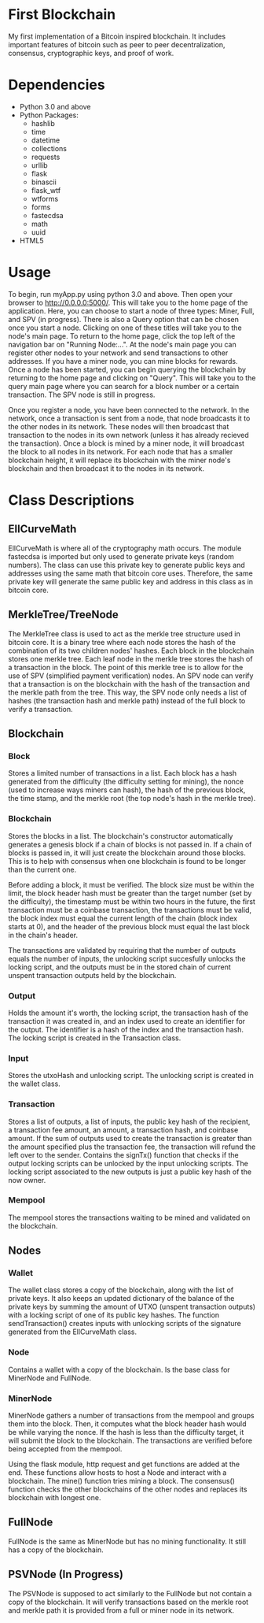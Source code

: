 # First Blockchain
My first implementation of a Bitcoin inspired blockchain. It includes important features of bitcoin such as peer to peer decentralization, consensus, cryptographic keys, and proof of work.

# Dependencies
* Python 3.0 and above
* Python Packages:
  * hashlib
  * time
  * datetime
  * collections
  * requests
  * urllib
  * flask
  * binascii
  * flask_wtf
  * wtforms
  * forms
  * fastecdsa
  * math
  * uuid
* HTML5

# Usage
To begin, run myApp.py using python 3.0 and above. Then open your browser to http://0.0.0.0:5000/. This will take you to the home page of the application. Here, you can choose to start a node of three types: Miner, Full, and SPV (in progress). There is also a Query option that can be chosen once you start a node. Clicking on one of these titles will take you to the node's main page. To return to the home page, click the top left of the navigation bar on "Running Node:...". At the node's main page you can register other nodes to your network and send transactions to other addresses. If you have a miner node, you can mine blocks for rewards. Once a node has been started, you can begin querying the blockchain by returning to the home page and clicking on "Query". This will take you to the query main page where you can search for a block number or a certain transaction. The SPV node is still in progress.

Once you register a node, you have been connected to the network. In the network, once a transaction is sent from a node, that node broadcasts it to the other nodes in its network. These nodes will then broadcast that transaction to the nodes in its own network (unless it has already recieved the transaction). Once a block is mined by a miner node, it will broadcast the block to all nodes in its network. For each node that has a smaller blockchain height, it will replace its blockchain with the miner node's blockchain and then broadcast it to the nodes in its network.

# Class Descriptions
## EllCurveMath
EllCurveMath is where all of the cryptography math occurs. The module fastecdsa is imported but only used to generate private keys (random numbers). The class can use this private key to generate public keys and addresses using the same math that bitcoin core uses. Therefore, the same private key will generate the same public key and address in this class as in bitcoin core. 


## MerkleTree/TreeNode
The MerkleTree class is used to act as the merkle tree structure used in bitcoin core. It is a binary tree where each node stores the hash of the combination of its two children nodes' hashes. Each block in the blockchain stores one merkle tree. Each leaf node in the merkle tree stores the hash of a transaction in the block. The point of this merkle tree is to allow for the use of SPV (simplified payment verification) nodes. An SPV node can verify that a transaction is on the blockchain with the hash of the transaction and the merkle path from the tree. This way, the SPV node only needs a list of hashes (the transaction hash and merkle path) instead of the full block to verify a transaction.


## Blockchain
### Block
Stores a limited number of transactions in a list. Each block has a hash generated from the difficulty (the difficulty setting for mining), the nonce (used to increase ways miners can hash), the hash of the previous block, the time stamp, and the merkle root (the top node's hash in the merkle tree). 

### Blockchain
Stores the blocks in a list. The blockchain's constructor automatically generates a genesis block if a chain of blocks is not passed in. If a chain of blocks is passed in, it will just create the blockchain around those blocks. This is to help with consensus when one blockchain is found to be longer than the current one. 

Before adding a block, it must be verified. The block size must be within the limit, the block header hash must be greater than the target number (set by the difficulty), the timestamp must be within two hours in the future, the first transaction must be a coinbase transaction, the transactions must be valid, the block index must equal the current length of the chain (block index starts at 0), and the header of the previous block must equal the last block in the chain's header. 

The transactions are validated by requiring that the number of outputs equals the number of inputs, the unlocking script succesfully unlocks the locking script, and the outputs must be in the stored chain of current unspent transaction outputs held by the blockchain.

### Output
Holds the amount it's worth, the locking script, the transaction hash of the transaction it was created in, and an index used to create an identifier for the output. The identifier is a hash of the index and the transaction hash. The locking script is created in the Transaction class.

### Input
Stores the utxoHash and unlocking script. The unlocking script is created in the wallet class.

### Transaction
Stores a list of outputs, a list of inputs, the public key hash of the recipient, a transaction fee amount, an amount, a transaction hash, and coinbase amount. If the sum of outputs used to create the transaction is greater than the amount specified plus the transaction fee, the transaction will refund the left over to the sender. Contains the signTx() function that checks if the output locking scripts can be unlocked by the input unlocking scripts. The locking script associated to the new outputs is just a public key hash of the now owner.

### Mempool
The mempool stores the transactions waiting to be mined and validated on the blockchain.


## Nodes
### Wallet
The wallet class stores a copy of the blockchain, along with the list of private keys. It also keeps an updated dictionary of the balance of the private keys by summing the amount of UTXO (unspent transaction outputs) with a locking script of one of its public key hashes. The function sendTransaction() creates inputs with unlocking scripts of the signature generated from the EllCurveMath class. 

### Node
Contains a wallet with a copy of the blockchain. Is the base class for MinerNode and FullNode.

### MinerNode
MinerNode gathers a number of transactions from the mempool and groups them into the block. Then, it computes what the block header hash would be while varying the nonce. If the hash is less than the difficulty target, it will submit the block to the blockchain. The transactions are verified before being accepted from the mempool.

Using the flask module, http request and get functions are added at the end. These functions allow hosts to host a Node and interact with a blockchain. The mine() function tries mining a block. The consensus() function checks the other blockchains of the other nodes and replaces its blockchain with longest one.

## FullNode
FullNode is the same as MinerNode but has no mining functionality. It still has a copy of the blockchain.

## PSVNode (In Progress)
The PSVNode is supposed to act similarly to the FullNode but not contain a copy of the blockchain. It will verify transactions based on the merkle root and merkle path it is provided from a full or miner node in its network.

